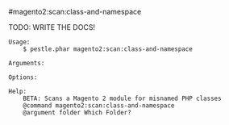#magento2:scan:class-and-namespace

TODO: WRITE THE DOCS!
    
    Usage: 
        $ pestle.phar magento2:scan:class-and-namespace
    
    Arguments:
    
    Options:
    
    Help:
        BETA: Scans a Magento 2 module for misnamed PHP classes
        @command magento2:scan:class-and-namespace
        @argument folder Which Folder?
    
    
    